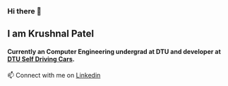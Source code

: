 ### Hi there 👋
## I am Krushnal Patel
#### Currently an Computer Engineering undergrad at DTU and developer at <a href="https://www.linkedin.com/company/dtusdc/">DTU Self Driving Cars</a>.
<!-- ![Krushnal's github stats](https://github-readme-stats.vercel.app/apikrush11) <br/> -->

📫 Connect with me on <a href="https://www.linkedin.com/in/krushnal/V">Linkedin</a>